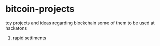 # bitcoin-projects

toy projects and ideas regarding blockchain
some of them to be used at hackatons

1. rapid settlments
